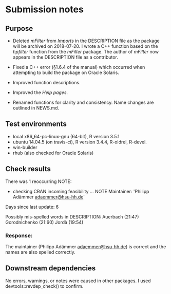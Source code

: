 # Submission notes

## Purpose
* Deleted *mFilter* from *Imports* in the DESCRIPTION file as the package will be archived on 2018-07-20. 
  I wrote a C++ function based on the *hpfilter* function from the *mFilter* package.  The author of *mFilter* now appears in the DESCRIPTION file as a contributor.

* Fixed a C++ error (§1.6.4 of the manual) which occurred when attempting to build the package on Oracle Solaris.

* Improved function descriptions. 

* Improved the *Help pages*. 
  
* Renamed functions for clarity and consistency. Name changes are outlined in NEWS.md.  
 
## Test environments
* local x86_64-pc-linux-gnu (64-bit), R version 3.5.1
* ubuntu 14.04.5 (on travis-ci),      R version 3.4.4, R-oldrel, R-devel.
* win-builder 
* rhub (also checked for Oracle Solaris)

## Check results
There was 1 reoccurring NOTE:
  
* checking CRAN incoming feasibility ... NOTE
Maintainer: 'Philipp Adämmer <adaemmer@hsu-hh.de>'

Days since last update: 6

Possibly mis-spelled words in DESCRIPTION:
  Auerbach (21:47)
  Gorodnichenko (21:60)
  Jordà (19:54)
  
### Response: 
The maintainer (Philipp Adämmer <adaemmer@hsu-hh.de>) is correct and the names 
are also spelled correctly.    

## Downstream dependencies
No errors, warnings, or notes were caused in other packages. I used devtools::revdep_check() to confirm. 
